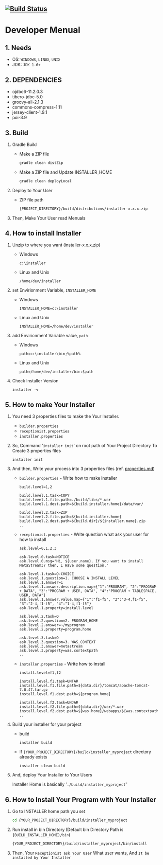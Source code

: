 [![Build Status](https://travis-ci.org/avaj-java/installer-maker.svg?branch=master)](https://travis-ci.org/avaj-java/installer-maker)
-----
# Developer Menual



## 1. Needs   
- OS: `WINDOWS`, `LINUX`, `UNIX`
- JDK: `JDK 1.6+`



## 2. DEPENDENCIES
- ojdbc6-11.2.0.3
- tibero-jdbc-5.0
- groovy-all-2.1.3
- commons-compress-1.11
- jersey-client-1.9.1
- poi-3.9



## 3. Build

1. Gradle Build
    - Make a ZIP file
        
        ```sh
        gradle clean distZip
        ```
    - Make a ZIP file and Update INSTALLER_HOME
        
        ```sh
        gradle clean deployLocal
        ```

2. Deploy to Your User        
    - ZIP file path
     
        ```sh
        {PROJECT_DIRECTORY}/build/distributions/installer-x.x.x.zip
        ```

3. Then, Make Your User read Menuals



## 4. How to install Installer

1. Unzip to where you want (installer-x.x.x.zip)
    - Windows
     
        ```
        c:\installer
        ```
    - Linux and Unix
    
        ```
        /home/dev/installer
        ```        

2. set Envirionment Variable, `INSTALLER_HOME`
    - Windows
    
        ```
        INSTALLER_HOME=c:\installer
        ```
    - Linux and Unix
    
        ```
        INSTALLER_HOME=/home/dev/installer
        ```        

3. add Envirionment Variable value, `path`
    - Windows
     
        ```
        path=c:\installer\bin;%path%
        ```
    - Linux and Unix
    
        ```
        path=/home/dev/installer/bin:$path
        ```
        
4. Check Installer Version
    
    ```
    installer -v
    ```



## 5. How to make Your Installer

1. You need 3 properties files to make the Your Installer. 
    - `builder.properties`
    - `receptionist.properties`
    - `installer.properties`


2. So, Command '`installer init`' on root path of Your Project Directory To Create 3 properties files   
    
    ```
    installer init
    ```

3. And then, Write your process into 3 properties files (ref. [properties.md](properties.md))    
    - `builder.properties` - Write how to make installer
        
        ```properties
        build.level=1,2
        
        build.level.1.task=COPY
        build.level.1.file.path=./build/libs/*.war
        build.level.1.dest.path=${build.installer.home}/data/war/

        build.level.2.task=ZIP
        build.level.2.file.path=${build.installer.home}
        build.level.2.dest.path=${build.dir}/${installer.name}.zip
        ..
        ```
    - `receptionist.properties` - Write question what ask your user for how to install
        
        ```properties
        ask.level=0,1,2,3
        
        ask.level.0.task=NOTICE
        ask.level.0.msg="Hi, ${user.name}. If you want to install MetaStream3? then, I Have some question."
        
        ask.level.1.task=Q-CHOICE
        ask.level.1.question=1. CHOOSE A INSTALL LEVEL
        ask.level.1.answer=1
        ask.level.1.answer.description.map={"1":"PROGRAM", "2":"PROGRAM + DATA", "3":"PROGRAM + USER, DATA", "4":"PROGRAM + TABLESPACE, USER, DATA"}
        ask.level.1.answer.value.map={"1":"f1-f5", "2":"3-4,f1-f5", "3":"2-4,f1-f5", "4":"1-4,f1-f5"}
        ask.level.1.property=install.level
        
        ask.level.2.task=Q
        ask.level.2.question=2. PROGRAM_HOME
        ask.level.2.answer=~/myprogram
        ask.level.2.property=program.home
        
        ask.level.3.task=Q
        ask.level.3.question=3. WAS_CONTEXT
        ask.level.3.answer=metastream
        ask.level.3.property=was.contextpath
        ..
        ```
    - `installer.properties` - Write how to install
        
        ```properties
        install.level=f1,f2
        
        install.level.f1.task=UNTAR
        install.level.f1.file.path=${data.dir}/tomcat/apache-tomcat-7.0.47.tar.gz
        install.level.f1.dest.path=${program.home}

        install.level.f2.task=UNJAR
        install.level.f2.file.path=${data.dir}/war/*.war
        install.level.f2.dest.path=${was.home}/webapps/${was.contextpath}
        ..
        ```

4. Build your installer for your project
    - build
    
        ```
        installer build
        ```
    - If `{YOUR_PROJECT_DIRECTORY}/build/installer_myproject` directory already exists
        
        ```
        installer clean build
        ```

5. And, deploy Your Installer to Your Users

    Installer Home is basically '`./build/installer_myproject`'

    
## 6. How to Install Your Program with Your Installer   

1. Go to INSTALLER home path you set 
    ```sh
    cd {YOUR_PROJECT_DIRECTORY}/build/installer_myproject    
    ```
    
2. Run install in bin Directory (Default bin Directory Path is `{BUILD_INSTALLER_HOME}/bin`)
    ```sh
    {YOUR_PROJECT_DIRECTORY}/build/installer_myproject/bin/install
    ```
    
3. Then, Your `Receptionist ask Your User` What user wants, And `It be installed by Your Installer`  
 

